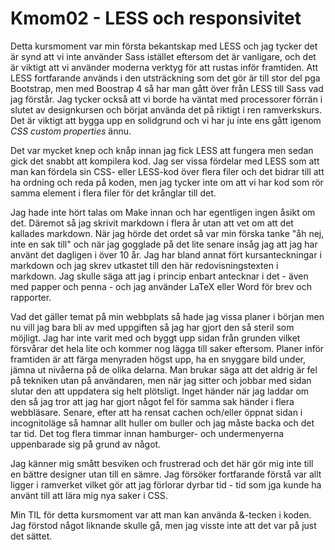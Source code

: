 ---
---
Kmom02 - LESS och responsivitet
=========================

<span class="subhead">Detta kursmoment var min första bekantskap</span> med LESS och jag tycker det är synd att vi inte använder Sass istället eftersom det är vanligare, och det är viktigt att vi använder moderna verktyg för att rustas inför framtiden. Att LESS fortfarande används i den utsträckning som det gör är till stor del pga Bootstrap, men med Boostrap 4 så har man gått över från LESS till Sass vad jag förstår. Jag tycker också att vi borde ha väntat med processorer förrän i slutet av designkursen och börjat använda det på riktigt i ren ramverkskurs. Det är viktigt att bygga upp en solidgrund och vi har ju inte ens gått igenom _CSS custom properties_ ännu.

Det var mycket knep och knåp innan jag fick LESS att fungera men sedan gick det snabbt att kompilera kod. Jag ser vissa fördelar med LESS som att man kan fördela sin CSS- eller LESS-kod över flera filer och det bidrar till att ha ordning och reda på koden, men jag tycker inte om att vi har kod som rör samma element i flera filer för det krånglar till det.

Jag hade inte hört talas om Make innan och har egentligen ingen åsikt om det. Däremot så jag skrivit markdown i flera år utan att vet om att det kallades markdown. När jag hörde det ordet så var min förska tanke "åh nej, inte en sak till" och när jag gogglade på det lite senare insåg jag att jag har använt det dagligen i över 10 år. Jag har bland annat fört kursanteckningar i markdown och jag skrev utkastet till den här redovisningstexten i markdown. Jag skulle säga att jag i princip enbart antecknar i det - även med papper och penna - och jag använder LaTeX eller Word för brev och rapporter.

Vad det gäller temat på min webbplats så hade jag vissa planer i början men nu vill jag bara bli av med uppgiften så jag har gjort den så steril som möjligt. Jag har inte varit med och byggt upp sidan från grunden vilket försvårar det hela lite och kommer nog lägga till saker eftersom. Planer inför framtiden är att färga menyraden högst upp, ha en snyggare bild under, jämna ut nivåerna på de olika delarna. Man brukar säga att det aldrig är fel på tekniken utan på användaren, men när jag sitter och jobbar med sidan slutar den att uppdatera sig helt plötsligt. Inget händer när jag laddar om den så jag tror att jag har gjort något fel för samma sak händer i flera webbläsare. Senare, efter att ha rensat cachen och/eller öppnat sidan i incognitoläge så hamnar allt huller om buller och jag måste backa och det tar tid. Det tog flera timmar innan hamburger- och undermenyerna uppenbarade sig på grund av något.

Jag känner mig smått besviken och frustrerad och det här gör mig inte till en bättre designer utan till en sämre. Jag försöker fortfarande förstå var allt ligger i ramverket vilket gör att jag förlorar dyrbar tid - tid som jga kunde ha använt till att lära mig nya saker i CSS.

Min TIL för detta kursmoment var att man kan använda &-tecken i koden. Jag förstod något liknande skulle gå, men jag visste inte att det var på just det sättet.
